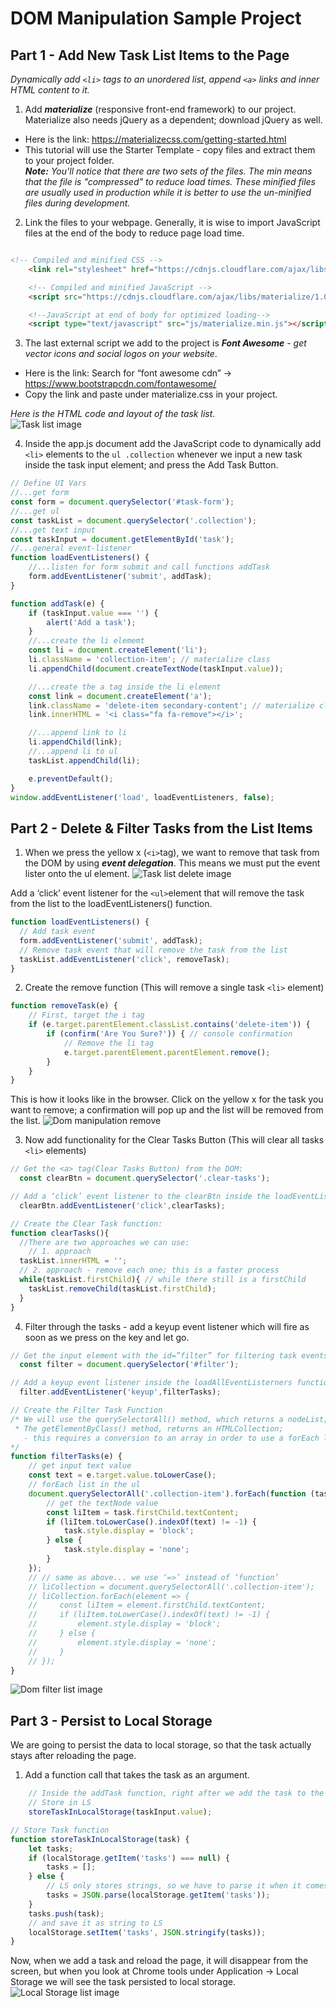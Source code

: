 # DOM Manipulation Sample Project

## Part 1 - Add New Task List Items to the Page
*Dynamically add ```<li>``` tags to an unordered list, append ```<a>``` links and inner HTML content to it.*  

1. Add ***materialize*** (responsive front-end framework) to our project. Materialize also needs jQuery as a dependent; download jQuery as well.
  - Here is the link: https://materializecss.com/getting-started.html
  - This tutorial will use the Starter Template - copy files and extract them to your project folder.  
  ***Note:** You'll notice that there are two sets of the files. The min means that the file is "compressed" to reduce load times. These minified files are usually used in production while it is better to use the un-minified files during development.*  

2. Link the files to your webpage. Generally, it is wise to import JavaScript files at the end of the body to reduce page load time. 

```HTML

<!-- Compiled and minified CSS -->
    <link rel="stylesheet" href="https://cdnjs.cloudflare.com/ajax/libs/materialize/1.0.0/css/materialize.min.css">

    <!-- Compiled and minified JavaScript -->
    <script src="https://cdnjs.cloudflare.com/ajax/libs/materialize/1.0.0/js/materialize.min.js"></script>

    <!--JavaScript at end of body for optimized loading-->
    <script type="text/javascript" src="js/materialize.min.js"></script>

```

3. The last external script we add to the project is ***Font Awesome*** - *get vector icons and social logos on your website*.
- Here is the link: Search for “font awesome cdn” -> https://www.bootstrapcdn.com/fontawesome/
- Copy the link and paste under materialize.css in your project.  

*Here is the HTML code and layout of the task list*.  
![Task list image](./images/domProjectImg.png)

4. Inside the app.js document add the JavaScript code to dynamically add ```<li>``` elements to the ```ul .collection``` whenever we input a new task inside the task input element; and press the Add Task Button.
```JavaScript
// Define UI Vars
//...get form
const form = document.querySelector('#task-form');
//...get ul 
const taskList = document.querySelector('.collection');
//...get text input
const taskInput = document.getElementById('task');
//...general event-listener
function loadEventListeners() {
    //...listen for form submit and call functions addTask
    form.addEventListener('submit', addTask);
}

function addTask(e) {
    if (taskInput.value === '') {
        alert('Add a task');
    }
    //...create the li elememt
    const li = document.createElement('li');
    li.className = 'collection-item'; // materialize class
    li.appendChild(document.createTextNode(taskInput.value));

    //...create the a tag inside the li element
    const link = document.createElement('a');
    link.className = 'delete-item secondary-content'; // materialize class
    link.innerHTML = '<i class="fa fa-remove"></i>';

    //...append link to li
    li.appendChild(link);
    //...append li to ul
    taskList.appendChild(li);

    e.preventDefault();
}
window.addEventListener('load', loadEventListeners, false);
```
## Part 2 - Delete & Filter Tasks from the List Items
1. When we press the yellow x (```<i>```tag), we want to remove that task from the DOM by using ***event delegation***. This means we must put the event lister onto the ul element. 
![Task list delete image](./images/domProjectImg1.png)  

Add a ‘click’ event listener for the ```<ul>```element that will remove the task from the list to the loadEventListeners() function.
```JavaScript
function loadEventListeners() {
  // Add task event
  form.addEventListener('submit', addTask);
  // Remove task event that will remove the task from the list
  taskList.addEventListener('click', removeTask);
}
```

2. Create the remove function (This will remove a single task ```<li>``` element)
```JavaScript
function removeTask(e) {
    // First, target the i tag 
    if (e.target.parentElement.classList.contains('delete-item')) {
        if (confirm('Are You Sure?')) { // console confirmation
            // Remove the li tag
            e.target.parentElement.parentElement.remove();
        }
    }
}
```  
This is how it looks like in the browser. Click on the yellow x for the task you want to remove; a confirmation will pop up and the list will be removed from the list.
![Dom manipulation remove](./images/domProjectImg2.png)

3. Now add functionality for the Clear Tasks Button (This will clear all tasks ```<li>``` elements) 

```JavaScript
// Get the <a> tag(Clear Tasks Button) from the DOM:
  const clearBtn = document.querySelector('.clear-tasks');

// Add a ‘click’ event listener to the clearBtn inside the loadEventListeners() function:
  clearBtn.addEventListener('click',clearTasks);

// Create the Clear Task function:
function clearTasks(){
  //There are two approaches we can use:
	// 1. approach 
  taskList.innerHTML = '';         
  // 2. approach - remove each one; this is a faster process
  while(taskList.firstChild){ // while there still is a firstChild
    taskList.removeChild(taskList.firstChild);
  } 
}
```
4. Filter through the tasks - add a keyup event listener which will fire as soon as we press on the key and let go.
```JavaScript
// Get the input element with the id=”filter” for filtering task events
  const filter = document.querySelector('#filter');

// Add a keyup event listener inside the loadAllEventListerners function for the filter const. 
  filter.addEventListener('keyup',filterTasks);

// Create the Filter Task Function
/* We will use the querySelectorAll() method, which returns a nodeList;  
 * The getElementByClass() method, returns an HTMLCollection;
   - this requires a conversion to an array in order to use a forEach loop.
*/
function filterTasks(e) {
    // get input text value
    const text = e.target.value.toLowerCase();
    // forEach list in the ul
    document.querySelectorAll('.collection-item').forEach(function (task) {
        // get the textNode value
        const liItem = task.firstChild.textContent;
        if (liItem.toLowerCase().indexOf(text) != -1) {
            task.style.display = 'block';
        } else {
            task.style.display = 'none';
        }
    });
    // // same as above... we use ‘=>’ instead of ‘function’
    // liCollection = document.querySelectorAll('.collection-item');
    // liCollection.forEach(element => {
    //     const liItem = element.firstChild.textContent;
    //     if (liItem.toLowerCase().indexOf(text) != -1) {
    //         element.style.display = 'block';
    //     } else {
    //         element.style.display = 'none';
    //     }
    // });
}
  ```  
![Dom filter list image](./images/domProjectImg3.png)

## Part 3 - Persist to Local Storage

We are going to persist the data to local storage, so that the task actually stays after reloading the page.  

1. Add a function call that takes the task as an argument. 
```JavaScript
    // Inside the addTask function, right after we add the task to the DOM
    // Store in LS
    storeTaskInLocalStorage(taskInput.value);

// Store Task function
function storeTaskInLocalStorage(task) {
    let tasks;
    if (localStorage.getItem('tasks') === null) {
        tasks = [];
    } else {
        // LS only stores strings, so we have to parse it when it comes out.
        tasks = JSON.parse(localStorage.getItem('tasks'));
    }
    tasks.push(task);
    // and save it as string to LS
    localStorage.setItem('tasks', JSON.stringify(tasks));
}
```  
Now, when we add a task and reload the page, it will disappear from the screen, but when you look at Chrome tools under Application -> Local Storage we will see the task persisted to local storage.  
![Local Storage list image](./images/domProjectImg4.png)
